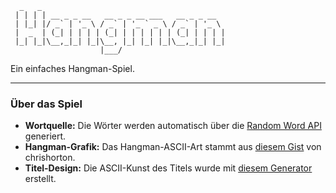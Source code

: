 ```
  _   _                                         
 | | | | __ _ _ __   __ _ _ __ ___   __ _ _ __  
 | |_| |/ _` | '_ \ / _` | '_ ` _ \ / _` | '_ \ 
 |  _  | (_| | | | | (_| | | | | | | (_| | | | |
 |_| |_|\__,_|_| |_|\__, |_| |_| |_|\__,_|_| |_|
                    |___/               
```

Ein einfaches Hangman-Spiel. 

-----

### Über das Spiel

  * **Wortquelle:** Die Wörter werden automatisch über die [Random Word API](https://random-word-api.herokuapp.com) generiert.
  * **Hangman-Grafik:** Das Hangman-ASCII-Art stammt aus [diesem Gist](https://gist.github.com/chrishorton/8510732aa9a80a03c829b09f12e20d9c) von chrishorton.
  * **Titel-Design:** Die ASCII-Kunst des Titels wurde mit [diesem Generator](https://budavariam.github.io/asciiart-text/) erstellt.
